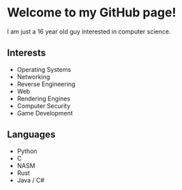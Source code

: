 # Welcome to my GitHub page!

I am just a 16 year old guy interested in computer science.

## Interests
- Operating Systems
- Networking
- Reverse Engineering
- Web
- Rendering Engines
- Computer Security
- Game Development

## Languages
- Python
- C
- NASM
- Rust
- Java / C#
